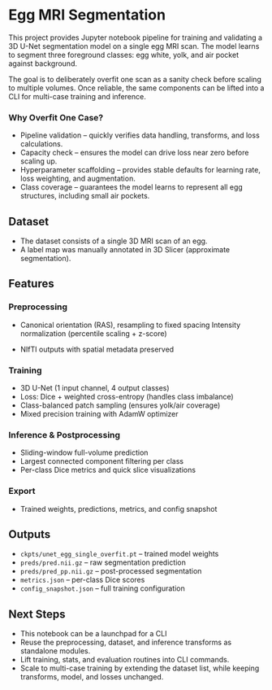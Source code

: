 # Egg MRI Segmentation

This project provides Jupyter notebook pipeline for training and validating a 3D U-Net segmentation model on a single egg MRI scan. The model learns to segment three foreground classes: egg white, yolk, and air pocket against background.

The goal is to deliberately overfit one scan as a sanity check before scaling to multiple volumes. Once reliable, the same components can be lifted into a CLI for multi-case training and inference.



### Why Overfit One Case?

- Pipeline validation – quickly verifies data handling, transforms, and loss calculations.
- Capacity check – ensures the model can drive loss near zero before scaling up.
- Hyperparameter scaffolding – provides stable defaults for learning rate, loss weighting, and augmentation.
- Class coverage – guarantees the model learns to represent all egg structures, including small air pockets.


## Dataset 
- The dataset consists of a single 3D MRI scan of an egg.
- A label map was manually annotated in 3D Slicer (approximate segmentation).

## Features

### Preprocessing

- Canonical orientation (RAS), resampling to fixed spacing
Intensity normalization (percentile scaling + z-score)

- NIfTI outputs with spatial metadata preserved

### Training

- 3D U-Net (1 input channel, 4 output classes)
- Loss: Dice + weighted cross-entropy (handles class imbalance)
- Class-balanced patch sampling (ensures yolk/air coverage)
- Mixed precision training with AdamW optimizer

### Inference & Postprocessing

- Sliding-window full-volume prediction
- Largest connected component filtering per class
- Per-class Dice metrics and quick slice visualizations

### Export

- Trained weights, predictions, metrics, and config snapshot



## Outputs

- `ckpts/unet_egg_single_overfit.pt` – trained model weights
- `preds/pred.nii.gz` – raw segmentation prediction
- `preds/pred_pp.nii.gz` – post-processed segmentation
- `metrics.json` – per-class Dice scores
- `config_snapshot.json` – full training configuration


## Next Steps

- This notebook can be a launchpad for a CLI
- Reuse the preprocessing, dataset, and inference transforms as standalone modules.
- Lift training, stats, and evaluation routines into CLI commands.
- Scale to multi-case training by extending the dataset list, while keeping transforms, model, and losses unchanged.